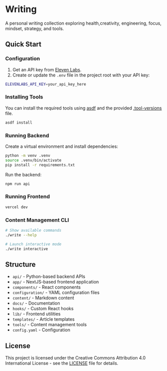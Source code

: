 # Writing

A personal writing collection exploring health,creativity, engineering, focus, mindset, strategy, and tools.

## Quick Start

### Configuration

1. Get an API key from [Eleven Labs](https://elevenlabs.io/).
2. Create or update the `.env` file in the project root with your API key:

```bash
ELEVENLABS_API_KEY=your_api_key_here
```

### Installing Tools

You can install the required tools using [asdf](https://asdf.run/) and the provided [.tool-versions](.tool-versions) file.

```bash
asdf install
```

### Running Backend

Create a virtual environment and install dependencies:

```bash
python -m venv .venv
source .venv/bin/activate
pip install -r requirements.txt
```

Run the backend:

```bash
npm run api
```

### Running Frontend

```bash
vercel dev
```

### Content Management CLI

```bash
# Show available commands
./write --help

# Launch interactive mode
./write interactive
```

## Structure

- `api/` - Python-based backend APIs
- `app/` - NextJS-based frontend application
- `components/` - React components
- `configuration/` - YAML configuration files
- `content/` - Markdown content
- `docs/` - Documentation
- `hooks/` - Custom React hooks
- `lib/` - Frontend utilities
- `templates/` - Article templates
- `tools/` - Content management tools
- `config.yaml` - Configuration

## License

This project is licensed under the Creative Commons Attribution 4.0 International License - see the [LICENSE](LICENSE) file for details.
